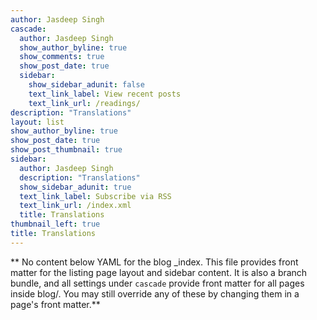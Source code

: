 ```yaml
---
author: Jasdeep Singh 
cascade:
  author: Jasdeep Singh 
  show_author_byline: true
  show_comments: true
  show_post_date: true
  sidebar:
    show_sidebar_adunit: false
    text_link_label: View recent posts
    text_link_url: /readings/
description: "Translations"
layout: list
show_author_byline: true
show_post_date: true
show_post_thumbnail: true
sidebar:
  author: Jasdeep Singh 
  description: "Translations"
  show_sidebar_adunit: true
  text_link_label: Subscribe via RSS
  text_link_url: /index.xml
  title: Translations
thumbnail_left: true
title: Translations
---
```


** No content below YAML for the blog _index. This file provides front matter for the listing page layout and sidebar content. It is also a branch bundle, and all settings under `cascade` provide front matter for all pages inside blog/. You may still override any of these by changing them in a page's front matter.**
